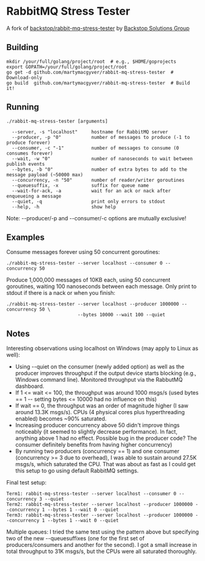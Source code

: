 RabbitMQ Stress Tester
======================
A fork of [backstop/rabbit-mq-stress-tester](https://github.com/backstop/rabbit-mq-stress-tester) by [Backstop Solutions Group](https://github.com/backstop)

Building
--------

    mkdir /your/full/golang/project/root  # e.g., $HOME/goprojects
    export GOPATH=/your/full/golang/project/root
    go get -d github.com/martymacgyver/rabbit-mq-stress-tester  # Download-only
    go build  github.com/martymacgyver/rabbit-mq-stress-tester  # Build it!

Running
-------

    ./rabbit-mq-stress-tester [arguments]

      --server, -s "localhost"     hostname for RabbitMQ server
      --producer, -p "0"           number of messages to produce (-1 to produce forever)
      --consumer, -c "-1"          number of messages to consume (0 consumes forever)
      --wait, -w "0"               number of nanoseconds to wait between publish events
      --bytes, -b "0"              number of extra bytes to add to the message payload (~50000 max)
      --concurrency, -n "50"       number of reader/writer goroutines
      --queuesuffix, -x            suffix for queue name
      --wait-for-ack, -a           wait for an ack or nack after enqueueing a message
      --quiet, -q                  print only errors to stdout
      --help, -h                   show help

Note: --producer/-p and --consumer/-c options are mutually exclusive!

Examples
--------

Consume messages forever using 50 concurrent goroutines:

    ./rabbit-mq-stress-tester --server localhost --consumer 0 --concurrency 50

Produce 1,000,000 messages of 10KB each, using 50 concurrent goroutines, waiting 100 nanoseconds between each message. Only print to stdout if there is a nack or when you finish:

    ./rabbit-mq-stress-tester --server localhost --producer 1000000 --concurrency 50 \
                              --bytes 10000 --wait 100 --quiet

Notes
-----

Interesting observations using localhost on Windows (may apply to Linux as well):
  - Using --quiet on the consumer (newly added option) as well as the producer improves throughput if the output device starts blocking (e.g., Windows command line). Monitored throughput via the RabbutMQ dashboard.
  - If 1 <= wait <= 100, the throughput was around 1000 msgs/s (used bytes == 1 -- setting bytes <= 10000 had no influence on this)
  - If wait == 0, the throughput was an order of magnitude higher (I saw around 13.3K msgs/s). CPUs (4 physical cores plus hyperthreading enabled) becomes ~90% saturated.
  - Increasing producer concurrency above 50 didn't improve things noticeably (it seemed to slightly decrease performance). In fact, anything above 1 had no effect. Possible bug in the producer code? The consumer definitely benefits from having higher concurrency) 
  - By running two producers (concurrency == 1) and one consumer (concurrency >= 3 due to overhead), I was able to sustain around 27.5K msgs/s, which saturated the CPU. That was about as fast as I could get this setup to go using default RabbitMQ settings.

Final test setup:

    Term1: rabbit-mq-stress-tester --server localhost --consumer 0 --concurrency 3 --quiet
    Term2: rabbit-mq-stress-tester --server localhost --producer 1000000 --concurrency 1 --bytes 1 --wait 0 --quiet
    Term3: rabbit-mq-stress-tester --server localhost --producer 1000000 --concurrency 1 --bytes 1 --wait 0 --quiet

Multiple queues: I tried the same test using the pattern above but specifying two of the new --queuesuffixes (one for the first set of producers/consumers and another for the second). I got a small increase in total throughput to 31K msgs/s, but the CPUs were all saturated thoroughly.


